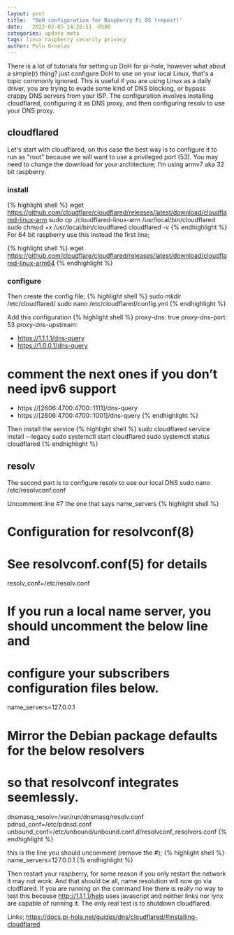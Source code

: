```yaml
---
layout: post
title:  "DoH configuration for Raspberry Pi OS (repost)"
date:   2022-02-05 14:26:51 -0500
categories: update meta
tags: linux raspberry security privacy
author: Polo Ornelas
---
```


There is a lot of tutorials for setting up DoH for pi-hole, however what about a simple(r) thing? just configure DoH to use on your local Linux, that's a topic commonly ignored. This is useful if you are using Linux as a daily driver, you are trying to evade some kind of DNS blocking, or bypass crappy DNS servers from your ISP.
The configuration involves installing cloudflared, configuring it as DNS proxy, and then configuring resolv to use your DNS proxy.

## cloudflared

Let's start with cloudflared, on this case the best way is to configure it to run as "root" because we will want to use a privileged port (53). You may need to change the download for your architecture; I’m using armv7 aka 32 bit raspberry.

### install

{% highlight shell %}
wget https://github.com/cloudflare/cloudflared/releases/latest/download/cloudflared-linux-arm 
sudo cp ./cloudflared-linux-arm /usr/local/bin/cloudflared 
sudo chmod +x /usr/local/bin/cloudflared 
cloudflared -v
{% endhighlight %}
For 64 bit raspberry use this instead the first line;

{% highlight shell %}
wget https://github.com/cloudflare/cloudflared/releases/latest/download/cloudflared-linux-arm64
{% endhighlight %}


### configure
Then create the config file;
{% highlight shell %}
sudo mkdir /etc/cloudflared/ 
sudo nano /etc/cloudflared/config.yml
{% endhighlight %}

Add this configuration
{% highlight shell %}
proxy-dns: true
proxy-dns-port: 53
proxy-dns-upstream:
  - https://1.1.1.1/dns-query
  - https://1.0.0.1/dns-query
  # comment the next ones if you don’t need ipv6 support
  - https://[2606:4700:4700::1111]/dns-query
  - https://[2606:4700:4700::1001]/dns-query
{% endhighlight %}

Then install the service
{% highlight shell %}
sudo cloudflared service install --legacy
sudo systemctl start cloudflared 
sudo systemctl status cloudflared
{% endhighlight %}

## resolv
The second part is to configure resolv to use our local DNS
sudo nano /etc/resolvconf.conf

Uncomment line #7 the one that says name_servers
{% highlight shell %}
# Configuration for resolvconf(8)
# See resolvconf.conf(5) for details

resolv_conf=/etc/resolv.conf
# If you run a local name server, you should uncomment the below line and
# configure your subscribers configuration files below.
name_servers=127.0.0.1

# Mirror the Debian package defaults for the below resolvers
# so that resolvconf integrates seemlessly.
dnsmasq_resolv=/var/run/dnsmasq/resolv.conf
pdnsd_conf=/etc/pdnsd.conf
unbound_conf=/etc/unbound/unbound.conf.d/resolvconf_resolvers.conf
{% endhighlight %}

this is the line you should uncomment (remove the #);
{% highlight shell %}
name_servers=127.0.0.1
{% endhighlight %}

Then restart your raspberry, for some reason if you only restart the network it may not work.
And that should be all, name resolution will now go via clodflared. If you are running on the command line there is really no way to test this because http://1.1.1.1/help uses javascript and neither links nor lynx are capable of running it. The only real test is to shutdown cloudflared.


Links;
https://docs.pi-hole.net/guides/dns/cloudflared/#installing-cloudflared
